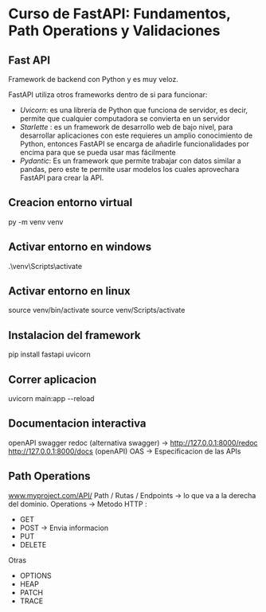 # Curso de FastAPI: Fundamentos, Path Operations y Validaciones

## Fast API
Framework de backend con Python y es muy veloz.

FastAPI utiliza otros frameworks dentro de si para funcionar:

- *Uvicorn*: es una librería de Python que funciona de servidor, es decir, permite que cualquier computadora se convierta en un servidor
- *Starlette* : es un framework de desarrollo web de bajo nivel, para desarrollar aplicaciones con este requieres un amplio conocimiento de Python, entonces FastAPI se encarga de añadirle funcionalidades por encima para que se pueda usar mas fácilmente
- *Pydantic*: Es un framework que permite trabajar con datos similar a pandas, pero este te permite usar modelos los cuales aprovechara FastAPI para crear la API.

## Creacion entorno virtual
py -m venv venv

## Activar entorno en windows
.\venv\Scripts\activate

## Activar entorno en linux
source venv/bin/activate
source venv/Scripts/activate

## Instalacion del framework
pip install fastapi uvicorn

## Correr aplicacion
uvicorn main:app --reload

## Documentacion interactiva
openAPI 
swagger 
redoc (alternativa swagger) -> http://127.0.0.1:8000/redoc
http://127.0.0.1:8000/docs (openAPI)
OAS -> Especificacion de las APIs

## Path Operations
www.myproject.com/API/
Path / Rutas / Endpoints -> lo que va a la derecha del dominio.
Operations -> Metodo HTTP :
- GET
- POST -> Envia informacion
- PUT
- DELETE

Otras
- OPTIONS
- HEAP
- PATCH
- TRACE

